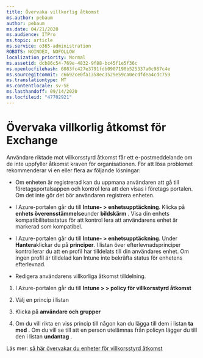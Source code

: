 ```yaml
---
title: Övervaka villkorlig åtkomst
ms.author: pebaum
author: pebaum
ms.date: 04/21/2020
ms.audience: ITPro
ms.topic: article
ms.service: o365-administration
ROBOTS: NOINDEX, NOFOLLOW
localization_priority: Normal
ms.assetid: dcb86c54-769e-4832-9f88-bc45f1e5f36c
ms.openlocfilehash: 6083fc427e3791fdb0907198b525337a0c987c4e
ms.sourcegitcommit: c6692ce0fa1358ec3529e59ca0ecdfdea4cdc759
ms.translationtype: MT
ms.contentlocale: sv-SE
ms.lasthandoff: 09/14/2020
ms.locfileid: "47702921"
---
```

# <a name="monitoring-conditional-access-for-exchange"></a>Övervaka villkorlig åtkomst för Exchange

Användare riktade mot villkorsstyrd åtkomst får ett e-postmeddelande om de inte uppfyller åtkomst kraven för organisationen. För att lösa problemet rekommenderar vi en eller flera av följande lösningar:
  
- Om enheten är registrerad kan du uppmana användaren att gå till företagsportalsappen och kontrol lera att den visas i företags portalen. Om det inte gör det bör användaren registrera enheten.
    
- I Azure-portalen går du till **Intune- \> enhetsupptäckning**. Klicka på **enhets överensstämmelse**under **bildskärm** . Visa din enhets kompatibilitetsstatus för att kontrol lera att användarens enhet är markerad som kompatibel. 
    
- I Azure-portalen går du till **Intune- \> enhetsupptäckning**. Under **Hantera**klickar du på **principer**. I listan över efterlevnadsprinciper kontrollerar du att en profil har tilldelats till din användares enhet. Om ingen profil är tilldelad kan Intune inte bekräfta status för enhetens efterlevnad. 
    
- Redigera användarens villkorliga åtkomst tilldelning.
    
1. I Azure-portalen går du till **Intune \> \> policy för villkorsstyrd åtkomst**
    
2. Välj en princip i listan
    
3. Klicka på **användare och grupper**
    
4. Om du vill rikta en viss princip till någon kan du lägga till dem i listan **ta med** . Om du vill se till att en person utelämnas från policyn lägger du till den i listan **undantag** . 
    
Läs mer: [så här övervakar du enheter för villkorsstyrd åtkomst](https://docs.microsoft.com/intune/conditional-access-exchange-monitor)
  

